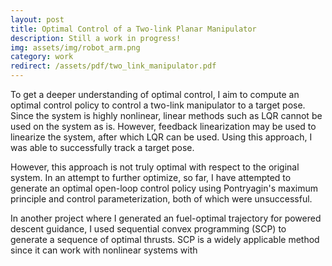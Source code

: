 ```yaml
---
layout: post
title: Optimal Control of a Two-link Planar Manipulator
description: Still a work in progress!
img: assets/img/robot_arm.png
category: work
redirect: /assets/pdf/two_link_manipulator.pdf
---
```

To get a deeper understanding of optimal control, I aim to compute an optimal control policy to control a two-link manipulator to a target pose. Since the system is highly nonlinear, linear methods such as LQR cannot be used on the system as is. However, feedback linearization may be used to linearize the system, after which LQR can be used. Using this approach, I was able to successfully track a target pose.

However, this approach is not truly optimal with respect to the original system. In an attempt to further optimize, so far, I have attempted to generate an optimal open-loop control policy using Pontryagin's maximum principle and control parameterization, both of which were unsuccessful. 

In another project where I generated an fuel-optimal trajectory for powered descent guidance, I used sequential convex programming (SCP) to generate a sequence of optimal thrusts. SCP is a widely applicable method since it can work with nonlinear systems with